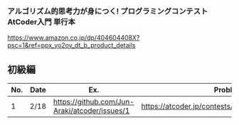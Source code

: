 ### アルゴリズム的思考力が身につく! プログラミングコンテストAtCoder入門 単行本
https://www.amazon.co.jp/dp/404604408X?psc=1&ref=ppx_yo2ov_dt_b_product_details

## 初級編

| No. | Date | Ex.                                           | Problem                                           | Answer                                                 |
| --- | ---- | --------------------------------------------- | ------------------------------------------------- | ------------------------------------------------------ |
| 1   | 2/18 | https://github.com/Jun-Araki/atcoder/issues/1 | https://atcoder.jp/contests/abc169/tasks/abc169_a | https://github.com/Jun-Araki/atcoder/blob/main/169a.rb |
